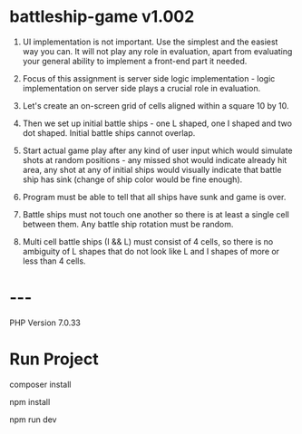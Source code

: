 # battleship-game v1.002

1) UI implementation is not important. Use the simplest and the easiest way you can. It will not play any role in evaluation, apart from evaluating your general ability to implement a front-end part it needed.

2) Focus of this assignment is server side logic implementation - logic implementation on server side plays a crucial role in evaluation.

3) Let's create an on-screen grid of cells aligned within a square 10 by 10. 

4) Then we set up initial battle ships - one L shaped, one I shaped and two dot shaped. Initial battle ships cannot overlap. 

5) Start actual game play after any kind of user input which would simulate shots at random positions - any missed shot would indicate already hit area, any shot at any of initial ships would visually indicate that battle ship has sink (change of ship color would be fine enough). 

6) Program must be able to tell that all ships have sunk and game is over.

7) Battle ships must not touch one another so there is at least a single cell between them. Any battle ship rotation must be random. 

8) Multi cell battle ships (I && L) must consist of 4 cells, so there is no ambiguity of L shapes that do not look like L and I shapes of more or less than 4 cells.

# ---

PHP Version 7.0.33

# Run Project
composer install

npm install

npm run dev